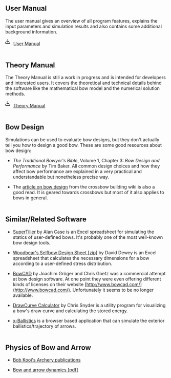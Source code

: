 ## User Manual

The user manual gives an overview of all program features, explains the input parameters and simulation results and also contains some additional background information.

<img src="../img/download.svg" style="width: 15px; margin: 0px 10px 5px 0px">[User Manual](files/user_manual.pdf)
<br><br>

## Theory Manual

The Theory Manual is still a work in progress and is intended for developers and interested users.
It covers the theoretical and technical details behind the software like the mathematical bow model and the numerical solution methods.

<img src="../img/download.svg" style="width: 15px; margin: 0px 10px 5px 0px">[Theory Manual](files/theory_manual.pdf)
<br><br>

## Bow Design

Simulations can be used to evaluate bow designs, but they don't actually tell you how to design a good bow.
These are some good resources about bow design:

* *The Traditional Bowyer's Bible*, Volume 1, Chapter 3: *Bow Design and Performance* by Tim Baker.
All common design choices and how they affect bow performance are explained in a very practical and understandable but nonetheless precise way.

* The [article on bow design](http://crossbow.wikia.com/wiki/Bow_design) from the crossbow building wiki is also a good read.
It is geared towards crossbows but most of it also applies to bows in general.
<br><br>

## Similar/Related Software

* [SuperTiller](http://www.buildyourownbow.com/build-alongs/how-to-use-supertiller-build-along/) by Alan Case is an Excel spreadsheet for simulating the statics of user-defined bows.
It's probably one of the most well-known bow design tools.

* [Woodbear's Selfbow Design Sheet [zip]](files/woodbears-selfbow-design-sheet.zip) by David Dewey is an Excel spreadsheet that calculates the necessary dimensions for a bow according to a user-defined stress distribution.

* [BowCAD](https://www.indiegogo.com/projects/bowcad#/) by Joachim Gröger and Chris Goetz was a commercial attempt at bow design software. At one point they were even offering different kinds of licenses on their website [http://www.bowcad.com/](http://www.bowcad.com/). Unfortunately it seems to be no longer available.

* [DrawCurve Calculator](http://www-personal.umich.edu/~cdsnyder/drawcurve/) by Chris Snyder is a utility program for visualizing a bow's draw curve and calculating the stored energy.

* [x-Ballistics](http://www.x-ballistics.eu/cms/home/) is a browser based application that can simulate the exterior ballistics/trajectory of arrows.
<br><br>

## Physics of Bow and Arrow

* [Bob Kooi's Archery publications](https://www.bio.vu.nl/thb/users/kooi/)

* [Bow and arrow dynamics [pdf]](http://www.outlab.it/doc/marlow81.pdf)
